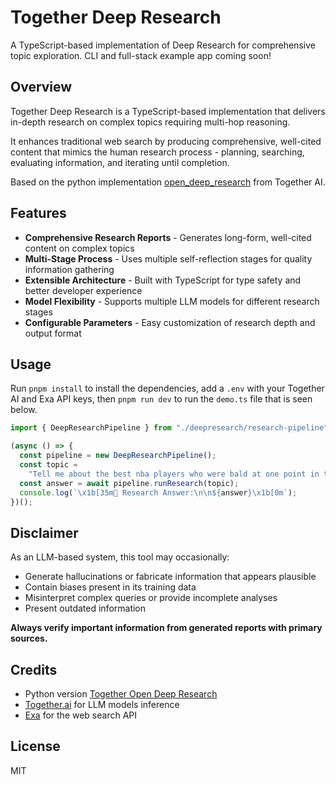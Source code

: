 # Together Deep Research

A TypeScript-based implementation of Deep Research for comprehensive topic exploration. CLI and full-stack example app coming soon!

## Overview

Together Deep Research is a TypeScript-based implementation that delivers in-depth research on complex topics requiring multi-hop reasoning.

It enhances traditional web search by producing comprehensive, well-cited content that mimics the human research process - planning, searching, evaluating information, and iterating until completion.

Based on the python implementation [open_deep_research](https://github.com/togethercomputer/open_deep_research) from Together AI.

## Features

- **Comprehensive Research Reports** - Generates long-form, well-cited content on complex topics
- **Multi-Stage Process** - Uses multiple self-reflection stages for quality information gathering
- **Extensible Architecture** - Built with TypeScript for type safety and better developer experience
- **Model Flexibility** - Supports multiple LLM models for different research stages
- **Configurable Parameters** - Easy customization of research depth and output format

## Usage

Run `pnpm install` to install the dependencies, add a `.env` with your Together AI and Exa API keys, then `pnpm run dev` to run the `demo.ts` file that is seen below.

```typescript
import { DeepResearchPipeline } from "./deepresearch/research-pipeline";

(async () => {
  const pipeline = new DeepResearchPipeline();
  const topic =
    "Tell me about the best nba players who were bald at one point in their career";
  const answer = await pipeline.runResearch(topic);
  console.log(`\x1b[35m📡 Research Answer:\n\n${answer}\x1b[0m`);
})();
```

## Disclaimer

As an LLM-based system, this tool may occasionally:

- Generate hallucinations or fabricate information that appears plausible
- Contain biases present in its training data
- Misinterpret complex queries or provide incomplete analyses
- Present outdated information

**Always verify important information from generated reports with primary sources.**

## Credits

- Python version [Together Open Deep Research](https://github.com/togethercomputer/open_deep_research)
- [Together.ai](https://togetherai.link/) for LLM models inference
- [Exa](https://exa.ai) for the web search API

## License

MIT
